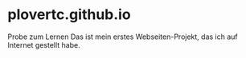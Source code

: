 # plovertc.github.io
Probe zum Lernen
Das ist mein erstes Webseiten-Projekt,
das ich auf Internet gestellt habe.
